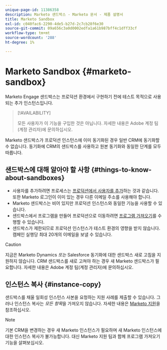 ```yaml
---
unique-page-id: 11386358
description: Marketo 샌드박스 - Marketo 문서 - 제품 설명서
title: Marketo Sandbox
exl-id: c040fac6-2290-4de5-b27d-2c7cb28f6e30
source-git-commit: 09a656c3a0d0002edfa1a61b987bff4c1dff33cf
workflow-type: tm+mt
source-wordcount: '288'
ht-degree: 1%

---
```


# Marketo Sandbox {#marketo-sandbox}

Marketo Engage 샌드박스는 프로덕션 환경에서 구현하기 전에 테스트 목적으로 사용되는 추가 인스턴스입니다.

>[!AVAILABILITY]
>
>모든 사용자가 이 기능을 구입한 것은 아닙니다. 자세한 내용은 Adobe 계정 팀(계정 관리자)에 문의하십시오.

Marketo 샌드박스가 프로덕션 인스턴스에 이미 동기화된 경우 일반 CRM에 동기화할 수 없습니다. 동기화에 CRM의 샌드박스를 사용하고 원본 동기화와 동일한 단계를 모두 따릅니다.

## 샌드박스에 대해 알아야 할 사항 {#things-to-know-about-sandboxes}

* 사용자를 추가하려면 프로세스는 [프로덕션에서 사용자를 추가](/help/marketo/product-docs/administration/users-and-roles/managing-marketo-users.md#create-users)하는 것과 같습니다. 또한 Marketo 로그인이 이미 있는 경우 다른 이메일 주소를 사용해야 합니다.
* Marketo 샌드박스는 비어 있지만 프로덕션 인스턴스와 동일한 기능을 사용할 수 있습니다.
* 샌드박스에서 프로그램을 만들어 프로덕션으로 이동하려면 [프로그램 가져오기](/help/marketo/product-docs/core-marketo-concepts/programs/working-with-programs/import-a-program.md)를 수행할 수 있습니다.
* 샌드박스가 제한되므로 프로덕션 인스턴스가 테스트 환경의 영향을 받지 않습니다. 캠페인 실행당 최대 20개의 이메일을 보낼 수 있습니다.

>[!CAUTION]
>
>지금은 Marketo Dynamics _또는_ Salesforce 동기화에 대한 샌드박스 새로 고침을 지원하지 않습니다. CRM 샌드박스를 새로 고쳐야 하는 경우 새 Marketo 샌드박스가 필요합니다. 자세한 내용은 Adobe 계정 팀(계정 관리자)에 문의하십시오.

## 인스턴스 복사 {#instance-copy}

샌드박스를 채울 일회성 인스턴스 사본을 요청하는 지원 사례를 제출할 수 있습니다. 그러나 인스턴스 복사는 _모든 항목_&#x200B;을 가져오지 않습니다. 자세한 내용은 [Marketo 지원](https://nation.marketo.com/t5/Support/ct-p/Support)을 참조하십시오.

>[!NOTE]
>
>기본 CRM을 변경하는 경우 새 Marketo 인스턴스가 필요하며 새 Marketo 인스턴스에 대한 인스턴스 복사가 불가능합니다. 대신 Marketo 지원 팀과 함께 프로그램 가져오기 기능을 살펴보십시오.
